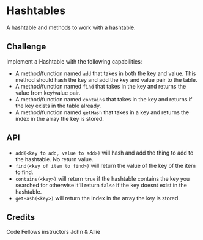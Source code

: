 # Hashtables
A hashtable and methods to work with a hashtable.

## Challenge
Implement a Hashtable with the following capabilities:

* A method/function named `add` that takes in both the key and value. This method should hash the key and add the key and value pair to the table.
* A method/function named `find` that takes in the key and returns the value from key/value pair.
* A method/function named `contains` that takes in the key and returns if the key exists in the table already.
* A method/function named `getHash` that takes in a key and returns the index in the array the key is stored.


## API
* `add(<key to add, value to add>)` will hash and add the thing to add to the hashtable. No return value.
* `find(<key of item to find>)` will return the value of the key of the item to find.
* `contains(<key>)` will return `true` if the hashtable contains the key you searched for otherwise it'll return `false` if the key doesnt exist in the hashtable.
* `getHash(<key>)` will return the index in the array the key is stored.

## Credits
Code Fellows instructors John & Allie